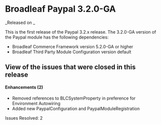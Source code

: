 # Broadleaf Paypal 3.2.0-GA

_Released on _

This is the first release of the Paypal 3.2.x release. The 3.2.0-GA version of the Paypal module has the following dependencies:

+ Broadleaf Commerce Framework version 5.2.0-GA or higher
+ Broadleaf Third Party Module Configuration version default

## View of the issues that were closed in this release

#### Enhancements (2)

+ Removed references to BLCSystemProperty in preference for Environment Autowiring
+ Added new PaypalConfiguration and PaypalModuleRegistration

Issues Resolved: 2


